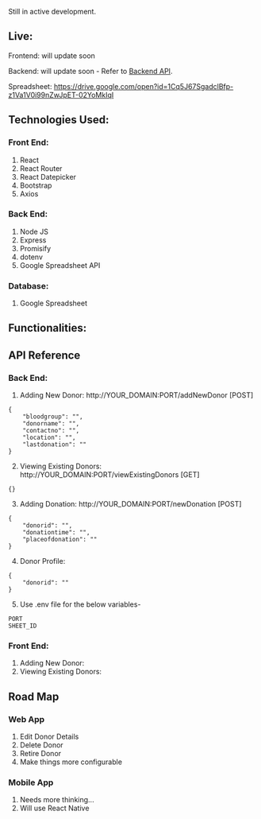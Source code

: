 Still in active development.

## Live:

Frontend: will update soon

Backend: will update soon - Refer to [Backend API](https://github.com/thtauhid/blood-management#back-end-1).

Spreadsheet: https://drive.google.com/open?id=1Cq5J67SgadclBfp-z1Va1V0i99nZwJpET-02YoMkIqI

## Technologies Used:

### Front End:
1. React
2. React Router
3. React Datepicker
4. Bootstrap
5. Axios

### Back End:
1. Node JS
2. Express
3. Promisify
4. dotenv
5. Google Spreadsheet API

### Database:
1. Google Spreadsheet

## Functionalities:


## API Reference

### Back End: 

1. Adding New Donor: http://YOUR_DOMAIN:PORT/addNewDonor [POST]

```
{
	"bloodgroup": "",
	"donorname": "",
	"contactno": "",
	"location": "",
	"lastdonation": ""
}
```

2. Viewing Existing Donors: http://YOUR_DOMAIN:PORT/viewExistingDonors [GET]

`{}`


3. Adding Donation: http://YOUR_DOMAIN:PORT/newDonation [POST] 

```
{
	"donorid": "",
	"donationtime": "",
	"placeofdonation": ""
}
```

4. Donor Profile:

```
{
	"donorid": ""
}
```

5. Use .env file for the below variables-

```
PORT
SHEET_ID
```

### Front End:
1. Adding New Donor:
2. Viewing Existing Donors:

## Road Map

### Web App
1. Edit Donor Details
2. Delete Donor
3. Retire Donor
4. Make things more configurable

### Mobile App
1. Needs more thinking...
2. Will use React Native
